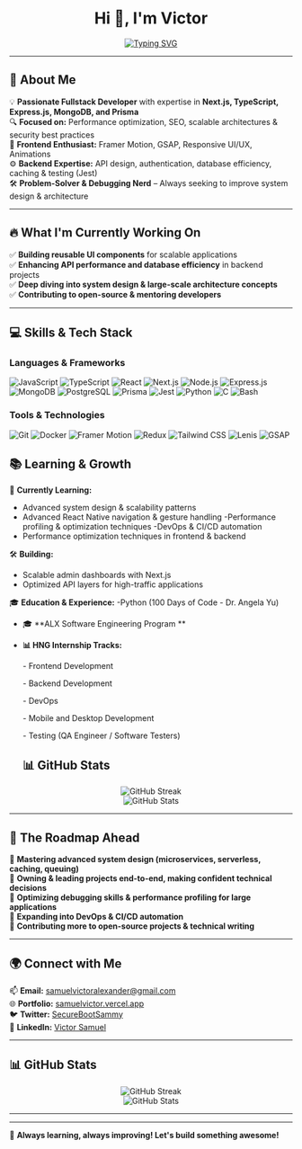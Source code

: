 <h1 align="center">Hi 👋, I'm Victor</h1>

<p align="center">
  <a href="https://git.io/typing-svg">
    <img src="https://readme-typing-svg.demolab.com?font=Noto+Serif+Lao&weight=500&size=23&duration=5201&pause=899&color=FFFFFF&center=true&vCenter=true&width=550&lines=Building+Scalable+and+Optimized+Web+Apps;Fullstack+Developer+%7C+Next.js+%7C+Node.js;Bridging+Frontend+and+Backend+Seamlessly;Problem+Solver+%7C+Tech+Enthusiast;Still+Learning%2C+Still+Improving+🚀" alt="Typing SVG" />
  </a>
</p>

---

## **🌟 About Me**

💡 **Passionate Fullstack Developer** with expertise in **Next.js, TypeScript, Express.js, MongoDB, and Prisma**\
🔍 **Focused on:** Performance optimization, SEO, scalable architectures & security best practices\
🎨 **Frontend Enthusiast:** Framer Motion, GSAP, Responsive UI/UX, Animations\
⚙️ **Backend Expertise:** API design, authentication, database efficiency, caching & testing (Jest)\
🛠️ **Problem-Solver & Debugging Nerd** – Always seeking to improve system design & architecture

---

## **🔥 What I'm Currently Working On**

✅ **Building reusable UI components** for scalable applications\
✅ **Enhancing API performance and database efficiency** in backend projects\
✅ **Deep diving into system design & large-scale architecture concepts**\
✅ **Contributing to open-source & mentoring developers**

---

## **💻 Skills & Tech Stack**
### **Languages & Frameworks**
![JavaScript](https://img.shields.io/badge/JavaScript-000?style=for-the-badge&logo=javascript&logoColor=F7DF1E)
![TypeScript](https://img.shields.io/badge/TypeScript-000?style=for-the-badge&logo=typescript&logoColor=3178C6)
![React](https://img.shields.io/badge/React-000?style=for-the-badge&logo=react&logoColor=61DAFB)
![Next.js](https://img.shields.io/badge/Next.js-000?style=for-the-badge&logo=next.js&logoColor=white)
![Node.js](https://img.shields.io/badge/Node.js-000?style=for-the-badge&logo=node.js&logoColor=339933)
![Express.js](https://img.shields.io/badge/Express.js-000?style=for-the-badge&logo=express&logoColor=white)
![MongoDB](https://img.shields.io/badge/MongoDB-000?style=for-the-badge&logo=mongodb&logoColor=47A248)
![PostgreSQL](https://img.shields.io/badge/PostgreSQL-000?style=for-the-badge&logo=postgresql&logoColor=336791)
![Prisma](https://img.shields.io/badge/Prisma-000?style=for-the-badge&logo=prisma&logoColor=white)
![Jest](https://img.shields.io/badge/Jest-000?style=for-the-badge&logo=jest&logoColor=C21325)
![Python](https://img.shields.io/badge/Python-000?style=for-the-badge&logo=python&logoColor=3776AB)
![C](https://img.shields.io/badge/C-000?style=for-the-badge&logo=c&logoColor=A8B9CC)
![Bash](https://img.shields.io/badge/Bash-000?style=for-the-badge&logo=gnu-bash&logoColor=white)

### **Tools & Technologies**
![Git](https://img.shields.io/badge/Git-000?style=for-the-badge&logo=git&logoColor=F05032)
![Docker](https://img.shields.io/badge/Docker-000?style=for-the-badge&logo=docker&logoColor=2496ED)
![Framer Motion](https://img.shields.io/badge/Framer%20Motion-000?style=for-the-badge&logo=framer&logoColor=blue)
![Redux](https://img.shields.io/badge/Redux-000?style=for-the-badge&logo=redux&logoColor=764ABC)
![Tailwind CSS](https://img.shields.io/badge/Tailwind%20CSS-000?style=for-the-badge&logo=tailwind-css&logoColor=06B6D4)
![Lenis](https://img.shields.io/badge/Lenis-000?style=for-the-badge&logo=three.js&logoColor=white)
![GSAP](https://img.shields.io/badge/GSAP-000?style=for-the-badge&logo=greensock&logoColor=88CE02)

## **📚 Learning & Growth**
🌱 **Currently Learning:**

- Advanced system design & scalability patterns
- Advanced React Native navigation & gesture handling
-Performance profiling & optimization techniques
-DevOps & CI/CD automation
- Performance optimization techniques in frontend & backend
  

🛠 **Building:**

- Scalable admin dashboards with Next.js
- Optimized API layers for high-traffic applications

🎓 **Education & Experience:**
-Python (100 Days of Code - Dr. Angela Yu)

- 🎓 **ALX Software Engineering Program **
- **📊 HNG Internship Tracks:**

  &#x20; \- Frontend Development

  &#x20; \- Backend Development

  &#x20; \- DevOps

  &#x20; \- Mobile and Desktop Development

  &#x20; \- Testing (QA Engineer / Software Testers)


  ## **📊 GitHub Stats**
<p align="center">
  <img src="https://github-readme-streak-stats.herokuapp.com/?user=SecureBootSammy&theme=dark&hide_border=true" alt="GitHub Streak" />
  <br>
  <img src="https://github-readme-stats.vercel.app/api?username=SecureBootSammy&show_icons=true&theme=dark&hide_border=true" alt="GitHub Stats" />
</p>

---

## **🚀 The Roadmap Ahead**

📌 **Mastering advanced system design (microservices, serverless, caching, queuing)**\
📌 **Owning & leading projects end-to-end, making confident technical decisions**\
📌 **Optimizing debugging skills & performance profiling for large applications**\
📌 **Expanding into DevOps & CI/CD automation**\
📌 **Contributing more to open-source projects & technical writing**

---

## **🌍 Connect with Me**

📫 **Email:** [samuelvictoralexander@gmail.com](mailto\:samuelvictoralexander@gmail.com)\
🌐 **Portfolio:** [samuelvictor.vercel.app](https://samuelvictor.vercel.app/)\
🐦 **Twitter:** [SecureBootSammy](https://x.com/SecureBootSammy)\
💼 **LinkedIn:** [Victor Samuel](https://www.linkedin.com/in/victor-samuel-42a092220/)

---
## **📊 GitHub Stats**
<p align="center">
  <img src="https://github-readme-streak-stats.herokuapp.com/?user=SecureBootSammy&theme=dark&hide_border=true" alt="GitHub Streak" />
  <br>
  <img src="https://github-readme-stats.vercel.app/api?username=SecureBootSammy&show_icons=true&theme=dark&hide_border=true" alt="GitHub Stats" />
</p>

---
---

🚀 **Always learning, always improving! Let's build something awesome!**

